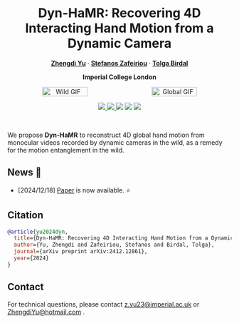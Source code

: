 <p align="center">

  <h1 align="center">Dyn-HaMR: Recovering 4D Interacting Hand Motion from a Dynamic Camera</h1>
  <p align="center">
    <a href="https://github.com/ZhengdiYu"><strong>Zhengdi Yu</strong></a>
    ·
    <a href="https://scholar.google.com/citations?user=QKOH5iYAAAAJ&hl=en&oi=ao"><strong>Stefanos Zafeiriou</strong></a>
    ·
    <a href="https://tolgabirdal.github.io/"><strong>Tolga Birdal</strong></a>
  </p>
  <p align="center">
    <strong>Imperial College London</strong>
  </p>

  <div align="center" style="display: flex; justify-content: center; gap: 20px;">
    <img src="./assets/wild.gif" alt="Wild GIF" width="45%" style="border-radius: 10px;">
    <img src="./assets/global.gif" alt="Global GIF" width="45%" style="border-radius: 10px;">
  </div>

  <p align="center">
    <a href='https://arxiv.org/abs/2412.12861'>
      <img src='https://img.shields.io/badge/Arxiv-2412.12861-A42C25?style=flat&logo=arXiv&logoColor=A42C25'>
    </a>
    <a href='https://arxiv.org/pdf/2412.12861'>
      <img src='https://img.shields.io/badge/Paper-PDF-green?style=flat&logo=arXiv&logoColor=green'>
    </a>
    <a href='https://dyn-hamr.github.io/'>
      <img src='https://img.shields.io/badge/Project-Page-blue?style=flat&logo=Google%20chrome&logoColor=blue'></a>
    <a href='https://youtu.be/'>
      <img src='https://img.shields.io/badge/YouTube-Video-EA3323?style=flat&logo=youtube&logoColor=EA3323'></a>
      <img src="https://visitor-badge.laobi.icu/badge?page_id=ZhengdiYu.Dyn-HaMR&left_color=gray&right_color=orange">
    </a>
  </p>
</p>

<br/>

We propose **Dyn-HaMR** to reconstruct 4D global hand motion from monocular videos recorded by dynamic cameras in the wild, as a remedy for the motion entanglement in the wild.
<br/>

## News :triangular_flag_on_post:
- [2024/12/18] [Paper](https://arxiv.org/abs/2412.12861) is now available. ⭐

## Citation
```bibtex
@article{yu2024dyn,
  title={Dyn-HaMR: Recovering 4D Interacting Hand Motion from a Dynamic Camera},
  author={Yu, Zhengdi and Zafeiriou, Stefanos and Birdal, Tolga},
  journal={arXiv preprint arXiv:2412.12861},
  year={2024}
}
```

## Contact
For technical questions, please contact z.yu23@imperial.ac.uk or ZhengdiYu@hotmail.com .
